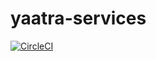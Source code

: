 # yaatra-services
[![CircleCI](https://circleci.com/gh/skarode96/yaatra-services/tree/master.svg?style=svg)](https://circleci.com/gh/skarode96/yaatra-services/tree/master)